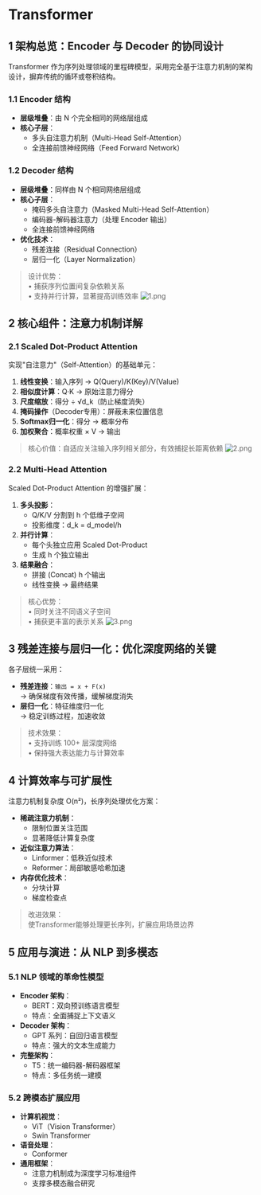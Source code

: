 # Transformer

## 1 架构总览：Encoder 与 Decoder 的协同设计

Transformer 作为序列处理领域的里程碑模型，采用完全基于注意力机制的架构设计，摒弃传统的循环或卷积结构。

### 1.1 Encoder 结构

*   **层级堆叠**：由 N 个完全相同的网络层组成
*   **核心子层**：
    *   多头自注意力机制（Multi-Head Self-Attention）
    *   全连接前馈神经网络（Feed Forward Network）

### 1.2 Decoder 结构
*   **层级堆叠**：同样由 N 个相同网络层组成
*   **核心子层**：
    *   掩码多头自注意力（Masked Multi-Head Self-Attention）
    *   编码器-解码器注意力（处理 Encoder 输出）
    *   全连接前馈神经网络
*   **优化技术**：
    *   残差连接（Residual Connection）
    *   层归一化（Layer Normalization）

> 设计优势：  
> • 捕获序列位置间复杂依赖关系  
> • 支持并行计算，显著提高训练效率
![1.png](https://img.picui.cn/free/2025/06/21/6856b6d58a16e.png)
## 2 核心组件：注意力机制详解

### 2.1 Scaled Dot-Product Attention
实现"自注意力"（Self-Attention）的基础单元：

1.  **线性变换**：输入序列 → Q(Query)/K(Key)/V(Value)
2.  **相似度计算**：Q·K → 原始注意力得分
3.  **尺度缩放**：得分 ÷ √d_k（防止梯度消失）
4.  **掩码操作**（Decoder专用）：屏蔽未来位置信息
5.  **Softmax归一化**：得分 → 概率分布
6.  **加权聚合**：概率权重 × V → 输出

> 核心价值：自适应关注输入序列相关部分，有效捕捉长距离依赖
![2.png](https://img.picui.cn/free/2025/06/21/6856b6d525895.png)

### 2.2 Multi-Head Attention
Scaled Dot-Product Attention 的增强扩展：

1.  **多头投影**：
    *   Q/K/V 分割到 h 个低维子空间
    *   投影维度：d_k = d_model/h
2.  **并行计算**：
    *   每个头独立应用 Scaled Dot-Product
    *   生成 h 个独立输出
3.  **结果融合**：
    *   拼接 (Concat) h 个输出
    *   线性变换 → 最终结果

> 核心优势：  
> • 同时关注不同语义子空间  
> • 捕获更丰富的表示关系
![3.png](https://img.picui.cn/free/2025/06/21/6856b6d5779bc.png)

## 3 残差连接与层归一化：优化深度网络的关键
各子层统一采用：

*   **残差连接**：`输出 = x + F(x)`  
    → 确保梯度有效传播，缓解梯度消失
*   **层归一化**：特征维度归一化  
    → 稳定训练过程，加速收敛

> 技术效果：  
> • 支持训练 100+ 层深度网络  
> • 保持强大表达能力与计算效率

## 4 计算效率与可扩展性
注意力机制复杂度 O(n²)，长序列处理优化方案：

*   **稀疏注意力机制**：
    - 限制位置关注范围
    - 显著降低计算复杂度
*   **近似注意力算法**：
    - Linformer：低秩近似技术
    - Reformer：局部敏感哈希加速
*   **内存优化技术**：
    - 分块计算
    - 梯度检查点

> 改进效果：  
> 使Transformer能够处理更长序列，扩展应用场景边界

## 5 应用与演进：从 NLP 到多模态

### 5.1 NLP 领域的革命性模型
*   **Encoder 架构**：
    - BERT：双向预训练语言模型
    - 特点：全面捕捉上下文语义
*   **Decoder 架构**：
    - GPT 系列：自回归语言模型
    - 特点：强大的文本生成能力
*   **完整架构**：
    - T5：统一编码器-解码器框架
    - 特点：多任务统一建模

### 5.2 跨模态扩展应用
*   **计算机视觉**：
    - ViT（Vision Transformer）
    - Swin Transformer
*   **语音处理**：
    - Conformer
*   **通用框架**：
    - 注意力机制成为深度学习标准组件
    - 支撑多模态融合研究